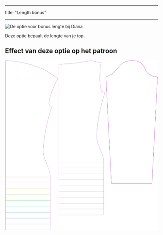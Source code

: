 - - -
title: "Length bonus"
- - -

![De optie voor bonus lengte bij Diana](./lengthbonus.svg)

Deze optie bepaalt de lengte van je top.

## Effect van deze optie op het patroon

![Deze afbeelding toont het effect van deze optie door meerdere varianten die een andere waarde hebben voor deze optie te vervangen](diana_lengthbonus_sample.svg "Effect of this option on the pattern")

